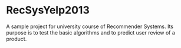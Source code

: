 # RecSysYelp2013

A sample project for university course of Recommender Systems. Its purpose is to test the basic algorithms and to predict user review of a product.
